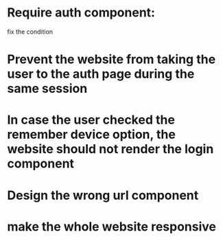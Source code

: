 # Require auth component:

fix the condition

# Prevent the website from taking the user to the auth page during the same session

# In case the user checked the remember device option, the website should not render the login component

# Design the wrong url component

# make the whole website responsive
